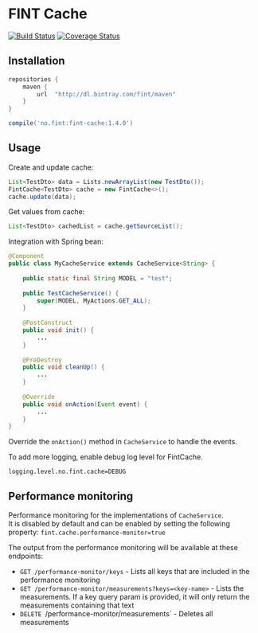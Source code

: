 # FINT Cache

[![Build Status](https://travis-ci.org/FINTlibs/fint-cache.svg?branch=master)](https://travis-ci.org/FINTlibs/fint-cache) 
[![Coverage Status](https://coveralls.io/repos/github/FINTlibs/fint-cache/badge.svg?branch=master)](https://coveralls.io/github/FINTlibs/fint-cache?branch=master)

## Installation
```groovy
repositories {
    maven {
        url  "http://dl.bintray.com/fint/maven" 
    }
}

compile('no.fint:fint-cache:1.4.0')
```

## Usage

Create and update cache:
```java
List<TestDto> data = Lists.newArrayList(new TestDto());
FintCache<TestDto> cache = new FintCache<>();
cache.update(data);
```

Get values from cache:
```java
List<TestDto> cachedList = cache.getSourceList();
```

Integration with Spring bean:
```java
@Component
public class MyCacheService extends CacheService<String> {
    
    public static final String MODEL = "test";
    
    public TestCacheService() {
        super(MODEL, MyActions.GET_ALL);
    }
    
    @PostConstruct
    public void init() {
        ...
    }
    
    @PreDestroy
    public void cleanUp() {
        ...
    }
    
    @Override
    public void onAction(Event event) {
        ...
    }
}
```

Override the `onAction()` method in `CacheService` to handle the events.


To add more logging, enable debug log level for FintCache.

```properties
logging.level.no.fint.cache=DEBUG
```


## Performance monitoring

Performance monitoring for the implementations of `CacheService`.  
It is disabled by default and can be enabled by setting the following property: `fint.cache.performance-monitor=true`

The output from the performance monitoring will be available at these endpoints:  
* `GET /performance-monitor/keys` - Lists all keys that are included in the performance monitoring
* `GET /performance-monitor/measurements?keys=<key-name>` - Lists the measurements. If a key query param is provided, it will only return the measurements containing that text
* `DELETE `/performance-monitor/measurements` - Deletes all measurements